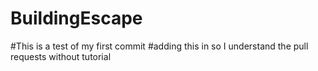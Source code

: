 
# BuildingEscape
#This is a test of my first commit
#adding this in so I understand the pull requests without tutorial
